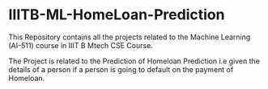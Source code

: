 # IIITB-ML-HomeLoan-Prediction
This Repository contains all the projects related to the Machine Learning (AI-511) course in IIIT B Mtech CSE Course.

The Project is related to the Prediction of Homeloan Prediction i.e given the details of a person if a person is going to default on the  payment of Homeloan. 


